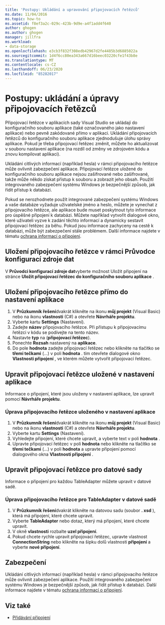 ```yaml
---
title: 'Postupy: Ukládání a upravování připojovacích řetězců'
ms.date: 11/04/2016
ms.topic: how-to
ms.assetid: f8ef3a2c-029c-423b-9d9e-a4f1add4f640
author: ghogen
ms.author: ghogen
manager: jillfra
ms.workload:
- data-storage
ms.openlocfilehash: e3cb3f832f308edb42967d2fe4485b3d6885022a
ms.sourcegitcommit: 1d4f6cc80ea343a667d16beec03220cfe1f43b8e
ms.translationtype: MT
ms.contentlocale: cs-CZ
ms.lasthandoff: 06/23/2020
ms.locfileid: "85282017"
---
```

# <a name="how-to-save-and-edit-connection-strings"></a>Postupy: ukládání a úpravy připojovacích řetězců
Připojovací řetězce v aplikacích sady Visual Studio se ukládají do konfiguračního souboru aplikace (také označovaného jako nastavení aplikace) nebo pevně zakódované přímo v aplikaci. Ukládání připojovacích řetězců do konfiguračního souboru aplikace zjednodušuje úlohu správy aplikace. Pokud je třeba připojovací řetězec změnit, můžete ho aktualizovat v souboru nastavení aplikace (na rozdíl od změny ve zdrojovém kódu a znovu kompilovat aplikaci).

Ukládání citlivých informací (například hesla) v rámci připojovacího řetězce může ovlivnit zabezpečení aplikace. Připojovací řetězce uložené do konfiguračního souboru aplikace nejsou zašifrované nebo zašifrované, takže může někdo získat přístup k souboru a zobrazit jeho obsah. Použití integrovaného zabezpečení systému Windows je bezpečnější způsob, jak řídit přístup k databázi.

Pokud se nerozhodnete použít integrované zabezpečení systému Windows a vaše databáze vyžaduje uživatelské jméno a heslo, můžete je vynechat z připojovacího řetězce, ale aplikace bude muset poskytnout tyto informace pro úspěšné připojení k databázi. Můžete například vytvořit dialogové okno, které uživateli vyzve k zadání těchto informací a dynamicky sestavit připojovací řetězec za běhu. Pokud jsou informace zachyceny na cestě k databázi, může být zabezpečení stále problémem.
Další informace najdete v tématu [ochrana informací o připojení](/dotnet/framework/data/adonet/protecting-connection-information).

## <a name="to-save-a-connection-string-from-within-the-data-source-configuration-wizard"></a>Uložení připojovacího řetězce v rámci Průvodce konfigurací zdroje dat
V **Průvodci konfigurací zdroje dat**vyberte možnost Uložit připojení na stránce **Uložit připojovací řetězec do konfiguračního souboru aplikace** .

## <a name="to-save-a-connection-string-directly-into-application-settings"></a>Uložení připojovacího řetězce přímo do nastavení aplikace
1. V **Průzkumník řešení**dvakrát klikněte na ikonu **můj projekt** (Visual Basic) nebo na ikonu **vlastnosti** (C#) a otevřete **Návrháře projektu**.
1. Vyberte kartu **Settings** (Nastavení).
1. Zadejte **název** připojovacího řetězce. Při přístupu k připojovacímu řetězci v kódu se podívejte na tento název.
1. Nastavte **typ** na (**připojovací řetězec**).
1. Ponechte **Rozsah** nastavený na **aplikace**.
1. Do pole **hodnota** zadejte připojovací řetězec nebo klikněte na tlačítko se **třemi tečkami** (...) v poli **hodnota** . tím otevřete dialogové okno **Vlastnosti připojení** , ve kterém můžete vytvořit připojovací řetězec.

## <a name="edit-connection-strings-stored-in-application-settings"></a>Upravit připojovací řetězce uložené v nastavení aplikace
Informace o připojení, které jsou uloženy v nastavení aplikace, lze upravit pomocí **Návrháře projektu**.

### <a name="to-edit-a-connection-string-stored-in-application-settings"></a>Úprava připojovacího řetězce uloženého v nastavení aplikace
1. V **Průzkumník řešení**dvakrát klikněte na ikonu **můj projekt** (Visual Basic) nebo na ikonu **vlastnosti** (C#) a otevřete **Návrháře projektu**.
1. Vyberte kartu **Settings** (Nastavení).
1. Vyhledejte připojení, které chcete upravit, a vyberte text v poli **hodnota** .
1. Upravte připojovací řetězec v poli **hodnota** nebo klikněte na tlačítko se **třemi tečkami** (...) v poli **hodnota** a upravte připojení pomocí dialogového okna **Vlastnosti připojení** .

## <a name="edit-connection-strings-for-datasets"></a>Upravit připojovací řetězce pro datové sady
Informace o připojení pro každou TableAdapter můžete upravit v datové sadě.

### <a name="to-edit-a-connection-string-for-a-tableadapter-in-a-dataset"></a>Úprava připojovacího řetězce pro TableAdapter v datové sadě
1. V **Průzkumník řešení**dvakrát klikněte na datovou sadu (soubor **. xsd** ), která má připojení, které chcete upravit.
1. Vyberte **TableAdapter** nebo dotaz, který má připojení, které chcete upravit.
1. V okně **vlastnosti** rozbalte **uzel připojení**.
1. Pokud chcete rychle upravit připojovací řetězec, upravte vlastnost **ConnectionString** nebo klikněte na šipku dolů vlastnosti **připojení** a vyberte **nové připojení**.

## <a name="security"></a>Zabezpečení
Ukládání citlivých informací (například hesla) v rámci připojovacího řetězce může ovlivnit zabezpečení aplikace. Použití integrovaného zabezpečení systému Windows je bezpečnější způsob, jak řídit přístup k databázi.
Další informace najdete v tématu [ochrana informací o připojení](/dotnet/framework/data/adonet/protecting-connection-information).

## <a name="see-also"></a>Viz také

- [Přidávání připojení](../data-tools/add-new-connections.md)
